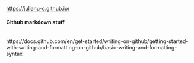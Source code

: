 https://julianu-c.github.io/
<br>
#### Github markdown stuff
<br>
https://docs.github.com/en/get-started/writing-on-github/getting-started-with-writing-and-formatting-on-github/basic-writing-and-formatting-syntax
